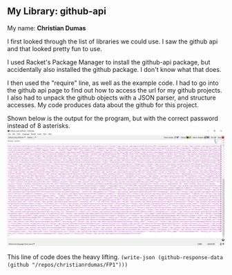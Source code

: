 ## My Library: github-api
My name: **Christian Dumas**

I first looked through the list of libraries we could use. I saw the github api and that looked pretty fun to use.

I used Racket's Package Manager to install the github-api package, but accidentally also installed the github package. I don't know what that does.

I then used the "require" line, as well as the example code. I had to go into the github api page to find out how to access the url for my github projects. I also had to unpack the github objects with a JSON parser, and structure accesses. My code produces data about the github for this project.

Shown below is the output for the program, but with the correct password instead of 8 asterisks.
![test image](/github_output.png?raw=true "test image")

This line of code does the heavy lifting.
`(write-json (github-response-data (github "/repos/christianrdumas/FP1")))`
